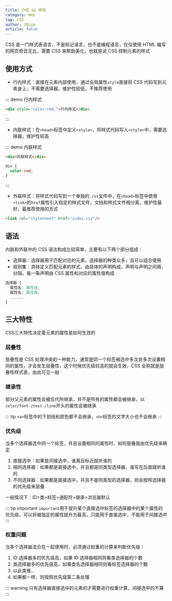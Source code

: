 ```yaml
---
title: 介绍 && 特性
category: Web
tag: CSS
author: JQiue
article: false
---
```


CSS 是一门样式表语言，不是标记语言，也不是编程语言，仅仅使用 HTML 编写的网页奇丑无比，需要 CSS 来帮助美化，也就是说 CSS 控制元素的样式

## 使用方式

+ 行内样式：直接在元素内部使用，通过全局属性`style`直接将 CSS 代码写到元素身上，不需要选择器，维护性较低，不推荐使用

::: demo 行内样式

```html
<div style="color:red;">行内样式</div>
```

:::

+ 内联样式：在`<head>`标签中定义`<style>`，将样式代码写入`<style>`中，需要选择器，维护性较高

::: demo 内联样式

```html
<div>内联样式</div>
```

```css
div {
  color:red;
}
```

:::

+ 外联样式：将样式代码写到一个单独的`.css`文件中，在`<head>`标签中使用`<link>`的`href`属性引入指定的样式文件，文档和样式文件相分离，维护性最好，最推荐使用的方式

```html
<link rel="stylesheet" href="index.css"/>
```

## 语法

内联和外联中的 CSS 语法构成比较简单，主要有以下两个部分组成：

+ 选择器：选择器用于匹配对应的元素，选择器的种类众多，且可以组合使用
+ 规则集：具体定义匹配元素的样式，由具体的声明构成，声明与声明之间用`;`分隔，每一条声明由 CSS 属性和对应的属性值构成

``` css
选择器 {
  属性名: 属性值;
  属性名: 属性值;
  ......
}
```

## 三大特性

CSS三大特性决定着元素的属性是如何生效的

### 层叠性

层叠性是 CSS 处理冲突的一种能力，通常是同一个标签被选中多次并多次设置相同的属性，才会发生层叠性，这个时候优先级较高的就会生效，CSS 全称就是层叠性样式表，由此可见一般

### 继承性

部分父元素的属性会被后代所继承，并不是所有的属性都会被继承，以`color/font-/text-/line`开头的属性会被继承

::: tip
`<a>`标签中的下划线和颜色都不会继承，`<h>`标签的文字大小也不会继承
:::

### 优先级

当多个选择器选中同一个标签，并且设置相同的属性时，如何层叠就由优先级来确定

1. 直接选中：如果是间接选中，谁离目标近就听谁的
2. 相同选择器：如果都是直接选中，并且都是同类型选择器，谁写在后面就听谁的
3. 不同选择器：如果都是直接选中，并且不是同类型的选择器，则会按照选择器的优先级来层叠

一般情况下：ID>类>标签>通配符>继承>浏览器默认

::: tip important
`important`用于提升某个直接选中标签的选择器中的某个属性的优先级，可以将被指定的属性提升为最高，只能用于直接选中，不能用于间接选中
:::

### 权重问题

当多个选择器混合在一起使用时，必须通过权重的计算来判断优先级：

1. ID 选择器多的优先级高，如果 ID 选择器相同则看类选择器的个数
2. 类选择器多的优先级高，如果类名选择器相同则看标签选择器的个数
3. 以此类推...
4. 如果都一样，则按照优先级第二条处理

::: warning
只有选择器直接选中的元素的才需要进行权重计算，间接选中的不算
:::
